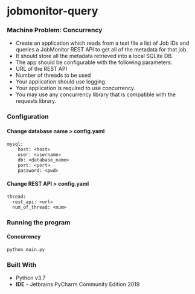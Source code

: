 # jobmonitor-query

### Machine Problem: Concurrency

* Create an application which reads from a text file a list of Job IDs and queries a JobMonitor REST API to get all of the metadata for that job.
* It should store all the metadata retrieved into a local SQLite DB.
* The app should be configurable with the following parameters:
* URL of the REST API
* Number of threads to be used
* Your application should use logging. 
* Your application is required to use concurrency.
* You may use any concurrency library that is compatible with the requests library.


### Configuration
#### Change database name > config.yaml
```
mysql:
    host: <host>
    user: <username>
    db: <database_name>
    port: <port>
    password: <pwd>
```
#### Change REST API > config.yaml

```
thread:
  rest_api: <url>
  num_of_thread: <num>
```


### Running the program
#### Concurrency
```
python main.py
```


### Built With
* Python v3.7
* <b>IDE</b> - Jetbrains PyCharm Community Edition 2019 
